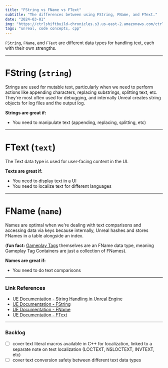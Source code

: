 ```yaml
---
title: "FString vs FName vs FText"
subtitle: "The differences between using FString, FName, and FText."
date: "2024-03-01"
img: "https://ctrlshiftbuild-chronicles.s3.us-east-2.amazonaws.com/ctrl-shift-build-home-image.png"
tags: "unreal, code concepts, cpp"
---
```


`FString`, `FName`, and `FText` are different data types for handling text, each with their own strengths.

---

# FString (`string`)
Strings are used for mutable text, particularly when we need to perform actions like appending characters, replacing substrings, splitting text, etc. They're most often used for debugging, and internally Unreal creates string objects for log files and the output log.

**Strings are great if:**
- You need to manipulate text (appending, replacing, splitting, etc)

---

# FText (`text`)
The Text data type is used for user-facing content in the UI.

**Texts are great if:**
- You need to display text in a UI
- You need to localize text for different languages

---

# FName (`name`)
Names are optimal when we're dealing with text comparisons and accessing data via keys because internally, Unreal hashes and stores FNames in a table alongside an index. 

(**fun fact:** [Gameplay Tags](https://docs.unrealengine.com/5.3/en-US/API/Runtime/GameplayTags/FGameplayTag/) themselves are an FName data type, meaning Gameplay Tag Containers are just a collection of FNames).

**Names are great if:**
- You need to do text comparisons

---

### Link References
- [UE Documentation - String Handling in Unreal Engine](https://docs.unrealengine.com/5.3/en-US/string-handling-in-unreal-engine/)
- [UE Documentation - FString](https://docs.unrealengine.com/5.3/en-US/fstring-in-unreal-engine/)
- [UE Documentation - FName](https://docs.unrealengine.com/5.3/en-US/fname-in-unreal-engine/)
- [UE Documentation - FText](https://docs.unrealengine.com/5.3/en-US/ftext-in-unreal-engine/)

---

### Backlog
- [ ] cover text literal macros available in C++ for localization, linked to a separate note on text localization (LOCTEXT, NSLOCTEXT, INVTEXT, etc)
- [ ] cover text conversion safety between different text data types